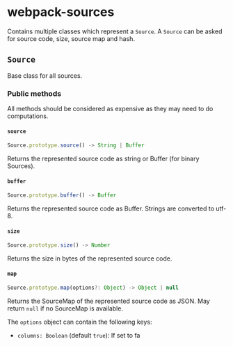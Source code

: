 # webpack-sources

Contains multiple classes which represent a `Source`. A `Source` can be asked for source code, size, source map and hash.

## `Source`

Base class for all sources.

### Public methods

All methods should be considered as expensive as they may need to do computations.

#### `source`

```typescript
Source.prototype.source() -> String | Buffer
```

Returns the represented source code as string or Buffer (for binary Sources).

#### `buffer`

```typescript
Source.prototype.buffer() -> Buffer
```

Returns the represented source code as Buffer. Strings are converted to utf-8.

#### `size`

```typescript
Source.prototype.size() -> Number
```

Returns the size in bytes of the represented source code.

#### `map`

```typescript
Source.prototype.map(options?: Object) -> Object | null
```

Returns the SourceMap of the represented source code as JSON. May return `null` if no SourceMap is available.

The `options` object can contain the following keys:

- `columns: Boolean` (default `true`): If set to fa